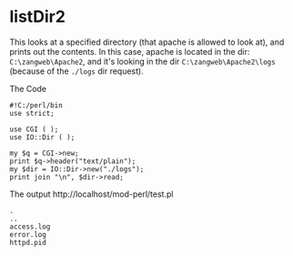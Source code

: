 # listDir2

This looks at a specified directory (that apache is allowed to look at), and prints out the contents.  In this case, apache is located in the dir: `C:\zangweb\Apache2`, and it's looking in the dir `C:\zangweb\Apache2\logs`  (because of the `./logs` dir request). 

The Code
```
#!C:/perl/bin
use strict;

use CGI ( );
use IO::Dir ( );

my $q = CGI->new;
print $q->header("text/plain");
my $dir = IO::Dir->new("./logs");
print join "\n", $dir->read;
```
The output
http://localhost/mod-perl/test.pl
```
.
..
access.log
error.log
httpd.pid
```